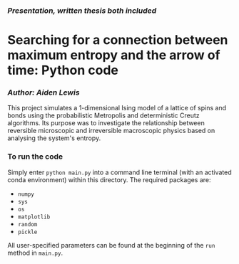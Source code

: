 ### *Presentation, written thesis both included*

# Searching for a connection between maximum entropy and the arrow of time: Python code
### *Author: Aiden Lewis*

This project simulates a 1-dimensional Ising model of a lattice of spins and bonds using the probabilistic Metropolis and deterministic Creutz algorithms. Its purpose was to investigate the relationship between reversible microscopic and irreversible macroscopic physics based on analysing the system's entropy.

### To run the code
Simply enter `python main.py` into a command line terminal (with an activated conda environment) within this directory. The required packages are:
- `numpy`
- `sys`
- `os`
- `matplotlib`
- `random`
- `pickle`

All user-specified parameters can be found at the beginning of the `run` method in `main.py`.